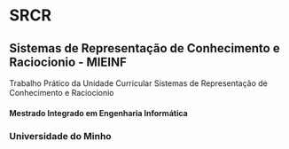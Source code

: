 # SRCR

## Sistemas de Representação de Conhecimento e Raciocionio - MIEINF

Trabalho Prático da Unidade Curricular Sistemas de Representação de Conhecimento e Raciocionio

#### Mestrado Integrado em Engenharia Informática

### Universidade do Minho
